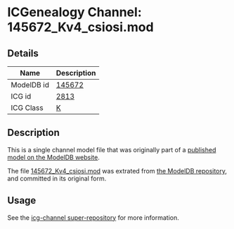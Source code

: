 # ICGenealogy Channel: 145672\_Kv4\_csiosi.mod

## Details

Name | Description
---- | -----------
ModelDB id | [145672](http://senselab.med.yale.edu/ModelDB/ShowModel.cshtml?model=145672)
ICG id | [2813](http://icg.neurotheory.ox.ac.uk/channels/1/2813)
ICG Class | [K](http://icg.neurotheory.ox.ac.uk/channels/1)

## Description

This is a single channel model file that was originally part of a [published model on the ModelDB website](http://senselab.med.yale.edu/mModelDB/ShowModel.cshtml?model=145672).

The file [145672\_Kv4\_csiosi.mod](145672_Kv4_csiosi.mod) was extrated from [the ModelDB repository](http://senselab.med.yale.edu/ModelDB/ShowModel.cshtml?model=145672), and committed in its original form.

## Usage

See the [icg-channel super-repository](https://github.com/icgenealogy/icg-channels) for more information.